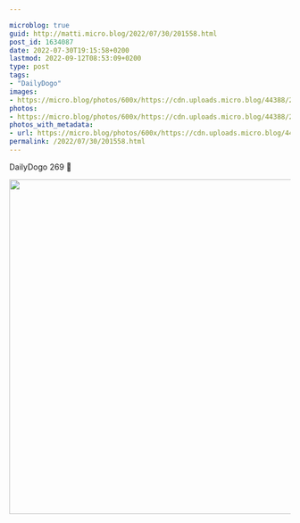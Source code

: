 ```yaml
---

microblog: true
guid: http://matti.micro.blog/2022/07/30/201558.html
post_id: 1634087
date: 2022-07-30T19:15:58+0200
lastmod: 2022-09-12T08:53:09+0200
type: post
tags:
- "DailyDogo"
images:
- https://micro.blog/photos/600x/https://cdn.uploads.micro.blog/44388/2022/e13fdda69e.jpg
photos:
- https://micro.blog/photos/600x/https://cdn.uploads.micro.blog/44388/2022/e13fdda69e.jpg
photos_with_metadata:
- url: https://micro.blog/photos/600x/https://cdn.uploads.micro.blog/44388/2022/e13fdda69e.jpg
permalink: /2022/07/30/201558.html
---
```

DailyDogo 269 🐶

<img src="/media/uploads/2022/e13fdda69e.jpg" width="600" height="600" alt="" />

